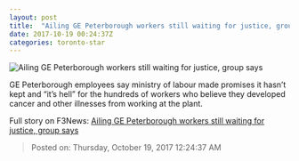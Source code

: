 ```yaml
---
layout: post
title:  "Ailing GE Peterborough workers still waiting for justice, group says"
date: 2017-10-19 00:24:37Z
categories: toronto-star
---
```


![Ailing GE Peterborough workers still waiting for justice, group says](https://www.thestar.com/content/dam/thestar/news/queenspark/2017/10/18/ailing-ge-peterborough-workers-still-waiting-for-justice-group-says/roger_fowler.jpg)

GE Peterborough employees say ministry of labour made promises it hasn’t kept and “it’s hell” for the hundreds of workers who believe they developed cancer and other illnesses from working at the plant.


Full story on F3News: [Ailing GE Peterborough workers still waiting for justice, group says](http://www.f3nws.com/n/qpgRkE)

> Posted on: Thursday, October 19, 2017 12:24:37 AM
